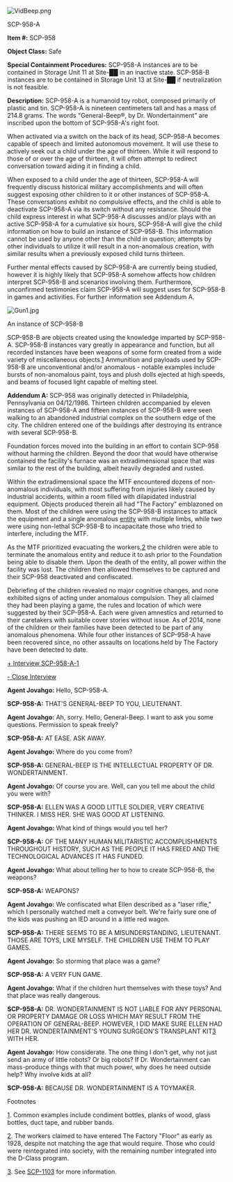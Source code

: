 ![VidBeep.png](http://scp-wiki.wdfiles.com/local--files/scp-958/VidBeep.png)

SCP-958-A

**Item #:** SCP-958

**Object Class:** Safe

**Special Containment Procedures:** SCP-958-A instances are to be contained in Storage Unit 11 at Site-██ in an inactive state. SCP-958-B instances are to be contained in Storage Unit 13 at Site-██ if neutralization is not feasible.

**Description:** SCP-958-A is a humanoid toy robot, composed primarily of plastic and tin. SCP-958-A is nineteen centimeters tall and has a mass of 214.8 grams. The words "General-Beep®, by Dr. Wondertainment" are inscribed upon the bottom of SCP-958-A's right foot.

When activated via a switch on the back of its head, SCP-958-A becomes capable of speech and limited autonomous movement. It will use these to actively seek out a child under the age of thirteen. While it will respond to those of or over the age of thirteen, it will often attempt to redirect conversation toward aiding it in finding a child.

When exposed to a child under the age of thirteen, SCP-958-A will frequently discuss historical military accomplishments and will often suggest exposing other children to it or other instances of SCP-958-A. These conversations exhibit no compulsive effects, and the child is able to deactivate SCP-958-A via its switch without any resistance. Should the child express interest in what SCP-958-A discusses and/or plays with an active SCP-958-A for a cumulative six hours, SCP-958-A will give the child information on how to build an instance of SCP-958-B. This information cannot be used by anyone other than the child in question; attempts by other individuals to utilize it will result in a non-anomalous creation, with similar results when a previously exposed child turns thirteen.

Further mental effects caused by SCP-958-A are currently being studied, however it is highly likely that SCP-958-A somehow affects how children interpret SCP-958-B and scenarios involving them. Furthermore, unconfirmed testimonies claim SCP-958-A will suggest uses for SCP-958-B in games and activities. For further information see Addendum A.

![Gun1.jpg](http://scp-wiki.wdfiles.com/local--files/scp-958/Gun1.jpg)

An instance of SCP-958-B

SCP-958-B are objects created using the knowledge imparted by SCP-958-A. SCP-958-B instances vary greatly in appearance and function, but all recorded instances have been weapons of some form created from a wide variety of miscellaneous objects.[1](javascript:;) Ammunition and payloads used by SCP-958-B are unconventional and/or anomalous - notable examples include bursts of non-anomalous paint, toys and plush dolls ejected at high speeds, and beams of focused light capable of melting steel.

**Addendum A:** SCP-958 was originally detected in Philadelphia, Pennsylvania on 04/12/1986. Thirteen children accompanied by eleven instances of SCP-958-A and fifteen instances of SCP-958-B were seen walking to an abandoned industrial complex on the southern edge of the city. The children entered one of the buildings after destroying its entrance with several SCP-958-B.

Foundation forces moved into the building in an effort to contain SCP-958 without harming the children. Beyond the door that would have otherwise contained the facility's furnace was an extradimensional space that was similar to the rest of the building, albeit heavily degraded and rusted.

Within the extradimensional space the MTF encountered dozens of non-anomalous individuals, with most suffering from injuries likely caused by industrial accidents, within a room filled with dilapidated industrial equipment. Objects produced therein all had "The Factory" emblazoned on them. Most of the children were using the SCP-958-B instances to attack the equipment and a single anomalous [entity](http://www.scp-wiki.net/a-shift-at-the-factory) with multiple limbs, while two were using non-lethal SCP-958-B to incapacitate those who tried to interfere, including the MTF.

As the MTF prioritized evacuating the workers,[2](javascript:;) the children were able to terminate the anomalous entity and reduce it to ash prior to the Foundation being able to disable them. Upon the death of the entity, all power within the facility was lost. The children then allowed themselves to be captured and their SCP-958 deactivated and confiscated.

Debriefing of the children revealed no major cognitive changes, and none exhibited signs of acting under anomalous compulsion. They all claimed they had been playing a game, the rules and location of which were suggested by their SCP-958-A. Each were given amnestics and returned to their caretakers with suitable cover stories without issue. As of 2014, none of the children or their families have been detected to be part of any anomalous phenomena. While four other instances of SCP-958-A have been recovered since, no other assaults on locations held by The Factory have been detected to date.

[+ Interview SCP-958-A-1](javascript:;)

[\- Close Interview](javascript:;)

**<Begin Log>**

**Agent Jovahgo:** Hello, SCP-958-A.

**SCP-958-A:** THAT'S GENERAL-BEEP TO YOU, LIEUTENANT.

**Agent Jovahgo:** Ah, sorry. Hello, General-Beep. I want to ask you some questions. Permission to speak freely?

**SCP-958-A:** AT EASE. ASK AWAY.

**Agent Jovahgo:** Where do you come from?

**SCP-958-A:** GENERAL-BEEP IS THE INTELLECTUAL PROPERTY OF DR. WONDERTAINMENT.

**Agent Jovahgo:** Of course you are. Well, can you tell me about the child you were with?

**SCP-958-A:** ELLEN WAS A GOOD LITTLE SOLDIER, VERY CREATIVE THINKER. I MISS HER. SHE WAS GOOD AT LISTENING.

**Agent Jovahgo:** What kind of things would you tell her?

**SCP-958-A:** OF THE MANY HUMAN MILITARISTIC ACCOMPLISHMENTS THROUGHOUT HISTORY, SUCH AS THE PEOPLE IT HAS FREED AND THE TECHNOLOGICAL ADVANCES IT HAS FUNDED.

**Agent Jovahgo:** What about telling her to how to create SCP-958-B, the weapons?

**SCP-958-A:** WEAPONS?

**Agent Jovahgo:** We confiscated what Ellen described as a "laser rifle," which I personally watched melt a conveyor belt. We're fairly sure one of the kids was pushing an IED around in a little red wagon.

**SCP-958-A:** THERE SEEMS TO BE A MISUNDERSTANDING, LIEUTENANT. THOSE ARE TOYS, LIKE MYSELF. THE CHILDREN USE THEM TO PLAY GAMES.

**Agent Jovahgo:** So storming that place was a game?

**SCP-958-A:** A VERY FUN GAME.

**Agent Jovahgo:** What if the children hurt themselves with these toys? And that place was really dangerous.

**SCP-958-A:** DR. WONDERTAINMENT IS NOT LIABLE FOR ANY PERSONAL OR PROPERTY DAMAGE OR LOSS WHICH MAY RESULT FROM THE OPERATION OF GENERAL-BEEP. HOWEVER, I DID MAKE SURE ELLEN HAD HER DR. WONDERTAINMENT'S YOUNG SURGEON'S TRANSPLANT KIT[3](javascript:;) WITH HER.

**Agent Jovahgo:** How considerate. The one thing I don't get, why not just send an army of little robots? Or big robots? If Dr. Wondertainment can mass-produce things with that much power, why does he need outside help? Why involve kids at all?

**SCP-958-A:** BECAUSE DR. WONDERTAINMENT IS A TOYMAKER.

**<End Log>**

Footnotes

[1](javascript:;). Common examples include condiment bottles, planks of wood, glass bottles, duct tape, and rubber bands.

[2](javascript:;). The workers claimed to have entered The Factory "Floor" as early as 1928, despite not matching the age that would require. Those who could were reintegrated into society, with the remaining number integrated into the D-Class program.

[3](javascript:;). See [SCP-1103](/scp-1103) for more information.